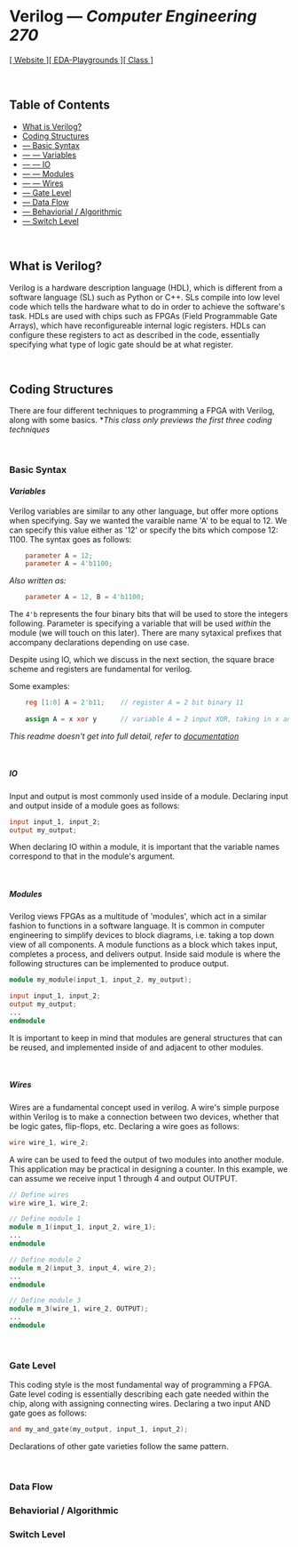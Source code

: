 # Verilog — *Computer Engineering 270*

[[ Website ]](https://doma.media)[[ EDA-Playgrounds ]](https://www.edaplayground.com/playgrounds/user/206309)[[ Class ]](https://bulletins.psu.edu/university-course-descriptions/undergraduate/cmpen/)
   
<br>

## Table of Contents

- [ What is Verilog?               ](#1)
- [ Coding Structures              ](#2)
- [ — Basic Syntax                 ](#2.1)
- [ — — Variables                  ](#2.1.1)
- [ — — IO                         ](#2.1.2)
- [ — — Modules                    ](#2.1.3)
- [ — — Wires                      ](#2.1.4)
- [ — Gate Level                   ](#2.2)
- [ — Data Flow                    ](#2.3)
- [ — Behaviorial / Algorithmic    ](#2.4)
- [ — Switch Level                 ](#2.5)

<br>

<a name="1"></a>

## What is Verilog?
Verilog is a hardware description language (HDL), which is different from a software language (SL) such as Python or C++. SLs compile into low level code which tells the hardware what to do in order to achieve the software's task. HDLs are used with chips such as FPGAs (Field Programmable Gate Arrays), which have reconfigureable internal logic registers. HDLs can configure these registers to act as described in the code, essentially specifying what type of logic gate should be at what register.

<br>

<a name="2"></a>

## Coding Structures
There are four different techniques to programming a FPGA with Verilog, along with some basics.
**This class only previews the first three coding techniques*

<br>

<a name="2.1"></a>

### Basic Syntax


<a name="2.1.1"></a>

#### *Variables*

Verilog variables are similar to any other language, but offer more options when specifying. Say we wanted the varaible name 'A' to be equal to 12. We can specify this value either as '12' or specify the bits which compose 12: 1100. The syntax goes as follows:

``` verilog
    parameter A = 12;
    parameter A = 4'b1100;
```
*Also written as:*

``` verilog
    parameter A = 12, B = 4'b1100;
```

The ```4'b``` represents the four binary bits that will be used to store the integers following. Parameter is specifying a variable that will be used *within* the module (we will touch on this later). There are many sytaxical prefixes that accompany declarations depending on use case.

Despite using IO, which we discuss in the next section, the square brace scheme and registers are fundamental for verilog.

Some examples:

``` verilog
    reg [1:0] A = 2'b11;    // register A = 2 bit binary 11
    
    assign A = x xor y      // variable A = 2 input XOR, taking in x and y 
```
*This readme doesn't get into full detail, refer to [documentation](https://verilogguide.readthedocs.io/en/latest/verilog/datatype.html)*

<br>

<a name="2.1.2"></a>

##### *IO*

Input and output is most commonly used inside of a module. Declaring input and output inside of a module goes as follows: 

``` verilog
input input_1, input_2;
output my_output;
```

When declaring IO within a module, it is important that the variable names correspond to that in the module's argument. 

<br>

<a name="2.1.3"></a>

##### *Modules*
Verilog views FPGAs as a multitude of 'modules', which act in a similar fashion to functions in a software language. It is common in computer engineering to simplify devices to block diagrams, i.e. taking a top down view of all components. A module functions as a block which takes input, completes a process, and delivers output. Inside said module is where the following structures can be implemented to produce output. 

``` verilog
module my_module(input_1, input_2, my_output);

input input_1, input_2;
output my_output;
...
endmodule
```

It is important to keep in mind that modules are general structures that can be reused, and implemented inside of and adjacent to other modules. 

<br>

<a name="2.1.4"></a>

##### *Wires* 
Wires are a fundamental concept used in verilog. A wire's simple purpose within Verilog is to make a connection between two devices, whether that be logic gates, flip-flops, etc. Declaring a wire goes as follows:

``` verilog
wire wire_1, wire_2;
```

A wire can be used to feed the output of two modules into another module. This application may be practical in designing a counter. In this example, we can assume we receive input 1 through 4 and output OUTPUT. 

``` verilog
// Define wires
wire wire_1, wire_2;

// Define module 1
module m_1(input_1, input_2, wire_1);
...
endmodule

// Define module 2
module m_2(input_3, input_4, wire_2);
...
endmodule

// Define module 3
module m_3(wire_1, wire_2, OUTPUT);
...
endmodule
```

</br>

<a name="2.2"></a>

### Gate Level
This coding style is the most fundamental way of programming a FPGA. Gate level coding is essentially describing each gate needed within the chip, along with assigning connecting wires. Declaring a two input AND gate goes as follows:

``` verilog
and my_and_gate(my_output, input_1, input_2);
```

Declarations of other gate varieties follow the same pattern. 

</br>

<a name="2.3"></a>

### Data Flow

<a name="2.4"></a>

### Behaviorial / Algorithmic 

<a name="2.5"></a>

### Switch Level
